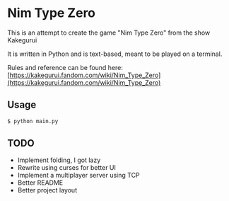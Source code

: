 # Nim Type Zero
This is an attempt to create the game "Nim Type Zero" from the show Kakegurui

It is written in Python and is text-based, meant to be played on a terminal.

Rules and reference can be found here: [https://kakegurui.fandom.com/wiki/Nim_Type_Zero](https://kakegurui.fandom.com/wiki/Nim_Type_Zero)

## Usage

```sh
$ python main.py
```

## TODO

- Implement folding, I got lazy
- Rewrite using curses for better UI
- Implement a multiplayer server using TCP
- Better README
- Better project layout
